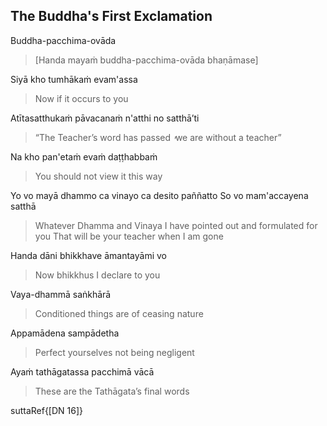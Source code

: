 ## The Buddha's First Exclamation<a id="buddhas-final-instruction"></a>
Buddha-pacchima-ovāda

> [Handa mayaṁ buddha-pacchima-ovāda bhaṇāmase]

Siyā kho tumhākaṁ evam'assa

<div class="english">

> Now if it occurs to you

</div>

Atītasatthukaṁ pāvacanaṁ n'atthi no satthā’ti

<div class="english">

> “The Teacher’s word has passed  ̓  we are without a teacher”

</div>

Na kho pan'etaṁ evaṁ daṭṭhabbaṁ

<div class="english">

> You should not view it this way

</div>

Yo vo mayā dhammo ca vinayo ca desito paññatto
So vo mam'accayena satthā

<div class="english">

> Whatever Dhamma and Vinaya
> I have pointed out and formulated for you
> That will be your teacher when I am gone

</div>

Handa dāni bhikkhave āmantayāmi vo

<div class="english">

> Now bhikkhus I declare to you

</div>

Vaya-dhammā saṅkhārā

<div class="english">

> Conditioned things are of ceasing nature

</div>

Appamādena sampādetha

<div class="english">

> Perfect yourselves not being negligent

</div>

Ayaṁ tathāgatassa pacchimā vācā

<div class="english">

> These are the Tathāgata’s final words

</div>

suttaRef{[DN 16]}

